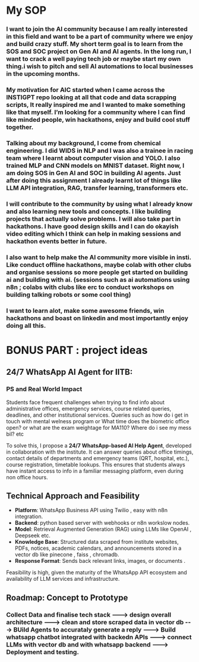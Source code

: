 # My SOP
### I want to join the AI community because I am really interested in this field and want to be a part of community where we enjoy and build crazy stuff. My short term goal is to learn from the SOS and SOC project on Gen AI and AI agents. In the long run, I want to crack a well paying tech job or maybe start my own thing.i wish to pitch and sell AI automations to local businesses in the upcoming months.
### My motivation for AIC started when I came across the INSTIGPT repo looking at all that code and data scrapping scripts, It really inspired me and I wanted to make something like that myself. I’m looking for a community where I can find like minded people, win hackathons, enjoy and build cool stuff together.

### Talking about my background, I come from chemical engineering. I did WIDS in NLP and I was also a trainee in racing team where I learnt about computer vision and YOLO. I also trained MLP and CNN models on MNIST dataset. Right now, I am doing SOS in Gen AI and SOC in building AI agents. Just after doing this assignment I already learnt lot of things like LLM API integration, RAG, transfer learning, transformers etc.

### I will contribute to the community by using what I already know and also learning new tools and concepts. I like building projects that actually solve problems. I will also take part in hackathons. I have good design skills and I can do okayish video editing which I think can help in making sessions and hackathon events better in future.

### I also want to help make the AI community more visible in insti. Like conduct offline hackathons, maybe colab with other clubs and organise sessions so more people get started on building ai and building with ai. (sessions such as  ai automations using n8n ; colabs with clubs like erc to conduct workshops on building talking robots or some cool thing)

### I want to learn alot, make some awesome friends, win hackathons and boast on linkedin and most importantly enjoy doing all this.

# BONUS PART : project ideas

##  24/7 WhatsApp AI Agent for IITB:

### PS and Real World Impact

Students face frequent challenges when trying to find info about administrative offices, emergency services, course related queries, deadlines, and other institutional services. Queries such as how do i get in touch with mental welness program or What time does the biometric office open? or what are the exam weightage for MA110? Where do i see my mess bil? etc

To solve this, I propose a **24/7 WhatsApp-based AI Help Agent**, developed in collaboration with the institute. It can answer queries about office timings, contact details of departments and emergency teams (QRT, hospital, etc.), course registration, timetable lookups. This ensures that students always have instant access to info in a familiar messaging platform, even during non office hours.

## Technical Approach and Feasibility

- **Platform**: WhatsApp Business API using Twilio , easy with n8n integration.
- **Backend**: python based server with webhooks or n8n workslow nodes.
- **Model**: Retrieval Augmented Generation (RAG) using LLMs like OpenAI , Deepseek etc.
- **Knowledge Base**: Structured data scraped from institute websites, PDFs, notices, academic calendars, and announcements stored in a vector db like pinecone , faiss , chromadb.
- **Response Format**: Sends back relevant links, images, or documents .

Feasibility is high, given the maturity of the WhatsApp API ecosystem and availability of LLM services and infrastructure.

## Roadmap: Concept to Prototype

### Collect Data and finalise tech stack   --->   design overall architecture   --->   clean and store scraped data in vector db   --->   BUild Agents to accurataly generate a reply   --->   Build whatsapp chatbot integrated with backedn APIs    --->   connect LLMs with vector db and with whatsapp backend   --->   Deployment and testing.

